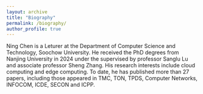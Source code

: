 ```yaml
---
layout: archive
title: "Biography"
permalink: /biography/
author_profile: true
---
```


Ning Chen is a Leturer at the Department of Computer Science and Technology, Soochow University. He received
the PhD degrees from Nanjing University in 2024 under the supervised by professor Sanglu Lu and associate professor Sheng Zhang.
His research interests include cloud computing and edge computing. To date, he has published more than 27 papers, including
those appeared in TMC, TON, TPDS, Computer Networks, INFOCOM, ICDE, SECON and ICPP.
